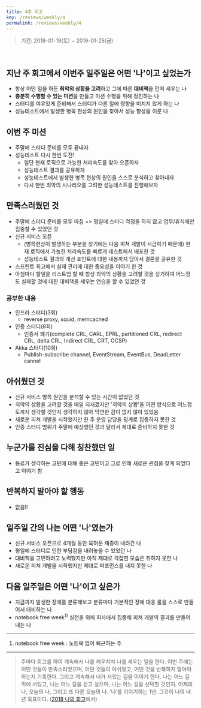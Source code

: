 ```yaml
---
title: 4주 회고
key: /reviews/weekly/4
permalink: /reviews/weekly/4
---
```


> 기간: 2019-01-19(토) ~ 2019-01-25(금)
<br/>

## 지난 주 회고에서 이번주 일주일은 어떤 '나'이고 싶었는가
- 항상 어떤 일을 하든 **최악의 상황을 고려**하고 그에 따른 **대비책**을 먼저 세우는 나
- **충분히 수행할 수 있는 미션**을 만들고 미션 수행을 위해 정진하는 나
- 스터디를 여유있게 준비해서 스터디가 다른 일에 영향을 미치지 않게 하는 나
- 성능테스트에서 발생한 병목 현상의 원인을 찾아서 성능 향상을 이룬 나

## 이번 주 미션
- 주말에 스터디 준비를 모두 끝내자
- 성능테스트 다시 한번 도전!
  - 일단 현재 로직으로 가능한 처리속도를 찾아 오픈하자
  - 성능테스트 결과를 공유하자
  - 성능테스트에서 발생한 병목 현상의 원인을 스스로 분석하고 찾아내자
  -	다시 한번 최악의 시나리오를 고려한 성능테스트를 진행해보자

## 만족스러웠던 것
- 주말에 스터디 준비를 모두 마침 => 평일에 스터디 걱정을 하지 않고 업무/휴식에만 집중할 수 있었던 것
- 신규 서비스 오픈
  - (병목현상이 발생하는 부분을 찾기에는 다음 피쳐 개발이 시급하기 때문에) 현재 로직에서 가능한 처리속도를 빠르게 테스트해서 배포한 것
  - 성능테스트 결과와 개선 포인트에 대한 내용까지 담아서 결론을 공유한 것
- 스프린트 회고에서 실패 관리에 대한 중요성을 이야기 한 것
- 아침마다 할일을 리스트업 할 때 항상 최악의 상황을 고려할 것을 상기하여 어느정도 실패할 것에 대한 대비책을 세우는 연습을 할 수 있었던 것

### 공부한 내용
- 인프라 스터디(3회)
  - reverse proxy, squid, memcached
- 인증 스터디(8회)
  - 인증서 폐기(complete CRL, CARL, EPRL, partitioned CRL, redirect CRL, delta CRL, Indirect CRL, CRT, OCSP)
- Akka 스터디(10회)
  - Publish-subscribe channel, EventStream, EventBus, DeadLetter cannel

## 아쉬웠던 것
- 신규 서비스 병목 원인을 분석할 수 있는 시간이 없었던 것
- 최악의 상황을 고려할 것을 매일 되새겼지만 '최악의 상황'을 어떤 방식으로 어느정도까지 생각할 것인지 생각하지 않아 막연한 감이 없지 않아 있었음
- 새로운 피쳐 개발을 시작했지만 한 주 운영 담당을 핑계로 집중하지 못한 것
- 인증 스터디 범위가 주말에 예상했던 것과 달라서 제대로 준비하지 못한 것

## 누군가를 진심을 다해 칭찬했던 일
- 동료가 생각하는 고민에 대해 좋은 고민이고 그로 인해 새로운 관점을 찾게 되었다고 이야기 함

## 반복하지 말아야 할 행동
- 없음!!

## 일주일 간의 나는 어떤 '나'였는가
- 신규 서비스 오픈으로 4개월 동안 묵혀둔 채증이 내려간 나
- 평일에 스터디로 인한 부담감을 내려놓을 수 있었던 나
- 대비책을 고민하려고 노력했지만 아직 제대로 각잡힌 모습은 취하지 못한 나
- 새로운 피쳐 개발을 시작했지만 제대로 퍼포먼스를 내지 못한 나

## 다음 일주일은 어떤 '나'이고 싶은가
- 지금까지 발생한 장애를 분류해보고 분류마다 기본적인 장애 대응 룰을 스스로 만들어서 대비하는 나
- notebook free week<sup>1)</sup> 실천을 위해 회사에서 집중해 피쳐 개발의 결과를 만들어내는 나

----

1) notebook free week : 노트북 없이 퇴근하는 주

----

> 주마다 회고를 하여 계속해서 나를 깨우치며 나를 세우는 일을 한다. 이번 주에는 어떤 것들이 만족스러웠으며, 어떤 것들이 아쉬웠고, 어떤 것을 반복하지 말아야 하는지 기록한다. 그리고 계속해서 내가 서있는 길을 이야기 한다. 나는 어느 길 위에 서있고, 나는 어느 길을 걷고 싶으며, 나는 어느 길을 선택할 것인지. 어제의 나, 오늘의 나, 그리고 또 다른 오늘의 나. ‘나’를 이야기하는 1년. 그것이 나의 내년 목표이다. ([2018 나의 회고](https://ssosso.github.io/reviews/yearly/2018)에서)
